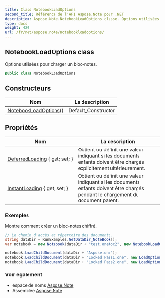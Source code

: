 ```yaml
---
title: Class NotebookLoadOptions
second_title: Référence de l'API Aspose.Note pour .NET
description: Aspose.Note.NotebookLoadOptions classe. Options utilisées pour charger un blocnotes.
type: docs
weight: 420
url: /fr/net/aspose.note/notebookloadoptions/
---
```

## NotebookLoadOptions class

Options utilisées pour charger un bloc-notes.

```csharp
public class NotebookLoadOptions
```

## Constructeurs

| Nom | La description |
| --- | --- |
| [NotebookLoadOptions](notebookloadoptions/)() | Default_Constructor |

## Propriétés

| Nom | La description |
| --- | --- |
| [DeferredLoading](../../aspose.note/notebookloadoptions/deferredloading/) { get; set; } | Obtient ou définit une valeur indiquant si les documents enfants doivent être chargés explicitement ultérieurement. |
| [InstantLoading](../../aspose.note/notebookloadoptions/instantloading/) { get; set; } | Obtient ou définit une valeur indiquant si les documents enfants doivent être chargés pendant le chargement du document parent. |

### Exemples

Montre comment créer un bloc-notes chiffré.

```csharp
// Le chemin d'accès au répertoire des documents.
string dataDir = RunExamples.GetDataDir_NoteBook();
var notebook = new Notebook(dataDir + "test.onetoc2", new NotebookLoadOptions() { DeferredLoading = true });

notebook.LoadChildDocument(dataDir + "Aspose.one");  
notebook.LoadChildDocument(dataDir + "Locked Pass1.one", new LoadOptions() { DocumentPassword = "pass" });
notebook.LoadChildDocument(dataDir + "Locked Pass2.one", new LoadOptions() { DocumentPassword = "pass2" });
```

### Voir également

* espace de noms [Aspose.Note](../../aspose.note/)
* Assemblée [Aspose.Note](../../)


